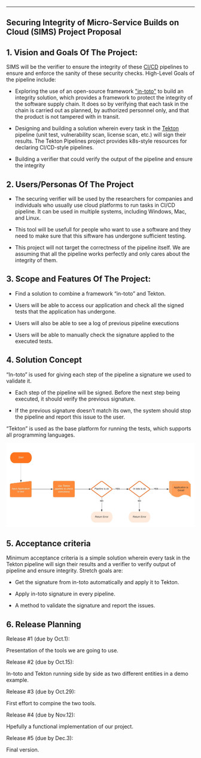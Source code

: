 ** **

## Securing Integrity of Micro-Service Builds on Cloud (SIMS) Project Proposal

## 1. Vision and Goals Of The Project:

SIMS will be the verifier to ensure the integrity of these [CI/CD](https://en.wikipedia.org/wiki/CI/CD) pipelines to ensure and enforce the sanity of these security checks. High-Level Goals of the pipeline include:

* Exploring the use of an open-source framework ["in-toto"](https://github.com/in-toto/in-toto) to build an integrity solution, which provides a framework to protect the integrity of the software supply chain. It does so by verifying that each task in the chain is carried out as planned, by authorized personnel only, and that the product is not tampered with in transit.

* Designing and building a solution wherein every task in the [Tekton](https://github.com/tektoncd/pipeline) pipeline (unit test, vulnerability scan, license scan, etc.) will sign their results. The Tekton Pipelines project provides k8s-style resources for declaring CI/CD-style pipelines.

* Building a verifier that could verify the output of the pipeline and ensure the integrity

## 2. Users/Personas Of The Project

* The securing verifier will be used by the researchers for companies and individuals who usually use cloud platforms to run tasks in CI/CD pipeline. It can be used in multiple systems, including Windows, Mac, and Linux.

* This tool will be usefull for people who want to use a software and they need to make sure that this siftware has undergone sufficient testing. 

* This project will not target the correctness of the pipeline itself. We are assuming that all the pipeline works perfectly and only cares about the integrity of them.

## 3. Scope and Features Of The Project:

* Find a solution to combine a framework “in-toto” and Tekton. 

* Users will be able to access our application and check all the signed tests that the application has undergone. 

* Users will also be able to see a log of previous pipeline executions

* Users will be able to manually check the signature applied to the executed tests.

## 4. Solution Concept

“In-toto” is used for giving each step of the pipeline a signature we used to validate it. 

* Each step of the pipeline will be signed. Before the next step being executed, it should verify the previous signature.

* If the previous signature doesn’t match its own, the system should stop the pipeline and report this issue to the user.

“Tekton” is used as the base platform for running the tests, which supports all programming languages.

![alt text](https://github.com/BU-CLOUD-F20/Securing_MS_Integrity/blob/master/Images/Flowchart.jpeg)

## 5. Acceptance criteria

Minimum acceptance criteria is a simple solution wherein every task in the Tekton pipeline will sign their results and a verifier to verify output of pipeline and ensure integrity. Stretch goals are:

* Get the signature from in-toto automatically and apply it to Tekton.

* Apply in-toto signature in every pipeline.

* A method to validate the signature and report the issues.

## 6. Release Planning

Release #1 (due by Oct.1):

Presentation of the tools we are going to use.

Release #2 (due by Oct.15): 

In-toto and Tekton running side by side as two different entities in a demo example.

Release #3 (due by Oct.29):

First effort to compine the two tools.

Release #4 (due by Nov.12):

Hpefully a functional implementation of our project.

Release #5 (due by Dec.3):

Final version.

